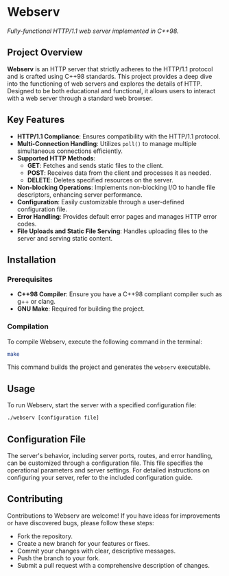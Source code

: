 # Webserv

*Fully-functional HTTP/1.1 web server implemented in C++98.*

## Project Overview

**Webserv** is an HTTP server that strictly adheres to the HTTP/1.1 protocol and is crafted using C++98 standards. This project provides a deep dive into the functioning of web servers and explores the details of HTTP. Designed to be both educational and functional, it allows users to interact with a web server through a standard web browser.

## Key Features

- **HTTP/1.1 Compliance**: Ensures compatibility with the HTTP/1.1 protocol.
- **Multi-Connection Handling**: Utilizes `poll()` to manage multiple simultaneous connections efficiently.
- **Supported HTTP Methods**:
  - **GET**: Fetches and sends static files to the client.
  - **POST**: Receives data from the client and processes it as needed.
  - **DELETE**: Deletes specified resources on the server.
- **Non-blocking Operations**: Implements non-blocking I/O to handle file descriptors, enhancing server performance.
- **Configuration**: Easily customizable through a user-defined configuration file.
- **Error Handling**: Provides default error pages and manages HTTP error codes.
- **File Uploads and Static File Serving**: Handles uploading files to the server and serving static content.

## Installation

### Prerequisites

- **C++98 Compiler**: Ensure you have a C++98 compliant compiler such as g++ or clang.
- **GNU Make**: Required for building the project.

### Compilation

To compile Webserv, execute the following command in the terminal:

   ```bash
   make
   ```

This command builds the project and generates the `webserv` executable.

## Usage

To run Webserv, start the server with a specified configuration file:

   ```bash
   ./webserv [configuration file]
   ```

## Configuration File

The server's behavior, including server ports, routes, and error handling, can be customized through a configuration file. This file specifies the operational parameters and server settings. For detailed instructions on configuring your server, refer to the included configuration guide.

## Contributing
Contributions to Webserv are welcome! If you have ideas for improvements or have discovered bugs, please follow these steps:

- Fork the repository.
- Create a new branch for your features or fixes.
- Commit your changes with clear, descriptive messages.
- Push the branch to your fork.
- Submit a pull request with a comprehensive description of changes.
